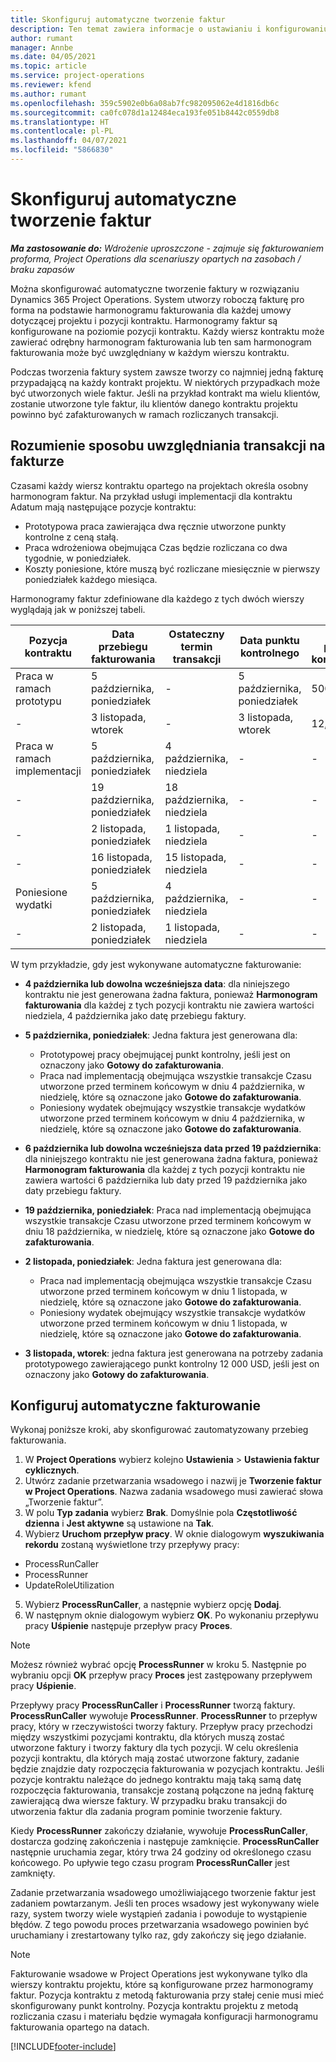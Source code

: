 ```yaml
---
title: Skonfiguruj automatyczne tworzenie faktur
description: Ten temat zawiera informacje o ustawianiu i konfigurowaniu automatycznego tworzenia faktur proforma.
author: rumant
manager: Annbe
ms.date: 04/05/2021
ms.topic: article
ms.service: project-operations
ms.reviewer: kfend
ms.author: rumant
ms.openlocfilehash: 359c5902e0b6a08ab7fc982095062e4d1816db6c
ms.sourcegitcommit: ca0fc078d1a12484eca193fe051b8442c0559db8
ms.translationtype: HT
ms.contentlocale: pl-PL
ms.lasthandoff: 04/07/2021
ms.locfileid: "5866830"
---
```

# <a name="set-up-automatic-invoice-creation"></a>Skonfiguruj automatyczne tworzenie faktur 
 
_**Ma zastosowanie do:** Wdrożenie uproszczone - zajmuje się fakturowaniem proforma, Project Operations dla scenariuszy opartych na zasobach / braku zapasów_

Można skonfigurować automatyczne tworzenie faktury w rozwiązaniu Dynamics 365 Project Operations. System utworzy roboczą fakturę pro forma na podstawie harmonogramu fakturowania dla każdej umowy dotyczącej projektu i pozycji kontraktu. Harmonogramy faktur są konfigurowane na poziomie pozycji kontraktu. Każdy wiersz kontraktu może zawierać odrębny harmonogram fakturowania lub ten sam harmonogram fakturowania może być uwzględniany w każdym wierszu kontraktu.

Podczas tworzenia faktury system zawsze tworzy co najmniej jedną fakturę przypadającą na każdy kontrakt projektu. W niektórych przypadkach może być utworzonych wiele faktur. Jeśli na przykład kontrakt ma wielu klientów, zostanie utworzone tyle faktur, ilu klientów danego kontraktu projektu powinno być zafakturowanych w ramach rozliczanych transakcji.

## <a name="understand-how-transactions-are-included-on-an-invoice"></a>Rozumienie sposobu uwzględniania transakcji na fakturze 

Czasami każdy wiersz kontraktu opartego na projektach określa osobny harmonogram faktur. Na przykład usługi implementacji dla kontraktu Adatum mają następujące pozycje kontraktu:

- Prototypowa praca zawierająca dwa ręcznie utworzone punkty kontrolne z ceną stałą.
- Praca wdrożeniowa obejmująca Czas będzie rozliczana co dwa tygodnie, w poniedziałek.
- Koszty poniesione, które muszą być rozliczane miesięcznie w pierwszy poniedziałek każdego miesiąca.

Harmonogramy faktur zdefiniowane dla każdego z tych dwóch wierszy wyglądają jak w poniższej tabeli.

| Pozycja kontraktu | Data przebiegu fakturowania | Ostateczny termin transakcji | Data punktu kontrolnego | Kwota punktu kontrolnego |
| --- | --- | --- | --- | --- |
| Praca w ramach prototypu | 5 października, poniedziałek | - | 5 października, poniedziałek | 5000 USD |
| - | 3 listopada, wtorek | - | 3 listopada, wtorek | 12,000 USD |
| Praca w ramach implementacji | 5 października, poniedziałek | 4 października, niedziela | - | - |
| - | 19 października, poniedziałek | 18 października, niedziela | - | - |
| - | 2 listopada, poniedziałek | 1 listopada, niedziela | - | - |
| - | 16 listopada, poniedziałek | 15 listopada, niedziela | - | - |
| Poniesione wydatki | 5 października, poniedziałek | 4 października, niedziela | - | - |
| - | 2 listopada, poniedziałek | 1 listopada, niedziela | - | - |

W tym przykładzie, gdy jest wykonywane automatyczne fakturowanie:

- **4 października lub dowolna wcześniejsza data**: dla niniejszego kontraktu nie jest generowana żadna faktura, ponieważ **Harmonogram fakturowania** dla każdej z tych pozycji kontraktu nie zawiera wartości niedziela, 4 października jako datę przebiegu faktury.
- **5 października, poniedziałek**: Jedna faktura jest generowana dla:

    - Prototypowej pracy obejmującej punkt kontrolny, jeśli jest on oznaczony jako **Gotowy do zafakturowania**.
    - Praca nad implementacją obejmująca wszystkie transakcje Czasu utworzone przed terminem końcowym w dniu 4 października, w niedzielę, które są oznaczone jako **Gotowe do zafakturowania**.
    - Poniesiony wydatek obejmujący wszystkie transakcje wydatków utworzone przed terminem końcowym w dniu 4 października, w niedzielę, które są oznaczone jako **Gotowe do zafakturowania**.
  
- **6 października lub dowolna wcześniejsza data przed 19 października**: dla niniejszego kontraktu nie jest generowana żadna faktura, ponieważ **Harmonogram fakturowania** dla każdej z tych pozycji kontraktu nie zawiera wartości 6 października lub daty przed 19 października jako daty przebiegu faktury.
- **19 października, poniedziałek**: Praca nad implementacją obejmująca wszystkie transakcje Czasu utworzone przed terminem końcowym w dniu 18 października, w niedzielę, które są oznaczone jako **Gotowe do zafakturowania**.
- **2 listopada, poniedziałek**: Jedna faktura jest generowana dla:

    - Praca nad implementacją obejmująca wszystkie transakcje Czasu utworzone przed terminem końcowym w dniu 1 listopada, w niedzielę, które są oznaczone jako **Gotowe do zafakturowania**.
    - Poniesiony wydatek obejmujący wszystkie transakcje wydatków utworzone przed terminem końcowym w dniu 1 listopada, w niedzielę, które są oznaczone jako **Gotowe do zafakturowania**.

- **3 listopada, wtorek**: jedna faktura jest generowana na potrzeby zadania prototypowego zawierającego punkt kontrolny 12 000 USD, jeśli jest on oznaczony jako **Gotowy do zafakturowania**.

## <a name="configure-automatic-invoicing"></a>Konfiguruj automatyczne fakturowanie

Wykonaj poniższe kroki, aby skonfigurować zautomatyzowany przebieg fakturowania.

1. W **Project Operations** wybierz kolejno **Ustawienia** > **Ustawienia faktur cyklicznych**.
2. Utwórz zadanie przetwarzania wsadowego i nazwij je **Tworzenie faktur w Project Operations**. Nazwa zadania wsadowego musi zawierać słowa „Tworzenie faktur”.
3. W polu **Typ zadania** wybierz **Brak**. Domyślnie pola **Częstotliwość dzienna** i **Jest aktywne** są ustawione na **Tak**.
4. Wybierz **Uruchom przepływ pracy**. W oknie dialogowym **wyszukiwania rekordu** zostaną wyświetlone trzy przepływy pracy:

- ProcessRunCaller
- ProcessRunner
- UpdateRoleUtilization

5. Wybierz **ProcessRunCaller**, a następnie wybierz opcję **Dodaj**.
6. W następnym oknie dialogowym wybierz **OK**. Po wykonaniu przepływu pracy **Uśpienie** następuje przepływ pracy **Proces**. 

> [!NOTE]
> Możesz również wybrać opcję **ProcessRunner** w kroku 5. Następnie po wybraniu opcji **OK** przepływ pracy **Proces** jest zastępowany przepływem pracy **Uśpienie**.

Przepływy pracy **ProcessRunCaller** i **ProcessRunner** tworzą faktury. **ProcessRunCaller** wywołuje **ProcessRunner**. **ProcessRunner** to przepływ pracy, który w rzeczywistości tworzy faktury. Przepływ pracy przechodzi między wszystkimi pozycjami kontraktu, dla których muszą zostać utworzone faktury i tworzy faktury dla tych pozycji. W celu określenia pozycji kontraktu, dla których mają zostać utworzone faktury, zadanie będzie znajdzie daty rozpoczęcia fakturowania w pozycjach kontraktu. Jeśli pozycje kontraktu należące do jednego kontraktu mają taką samą datę rozpoczęcia fakturowania, transakcje zostaną połączone na jedną fakturę zawierającą dwa wiersze faktury. W przypadku braku transakcji do utworzenia faktur dla zadania program pominie tworzenie faktury.

Kiedy **ProcessRunner** zakończy działanie, wywołuje **ProcessRunCaller**, dostarcza godzinę zakończenia i następuje zamknięcie. **ProcessRunCaller** następnie uruchamia zegar, który trwa 24 godziny od określonego czasu końcowego. Po upływie tego czasu program **ProcessRunCaller** jest zamknięty.

Zadanie przetwarzania wsadowego umożliwiającego tworzenie faktur jest zadaniem powtarzanym. Jeśli ten proces wsadowy jest wykonywany wiele razy, system tworzy wiele wystąpień zadania i powoduje to wystąpienie błędów. Z tego powodu proces przetwarzania wsadowego powinien być uruchamiany i zrestartowany tylko raz, gdy zakończy się jego działanie.

> [!NOTE]
> Fakturowanie wsadowe w Project Operations jest wykonywane tylko dla wierszy kontraktu projektu, które są konfigurowane przez harmonogramy faktur. Pozycja kontraktu z metodą fakturowania przy stałej cenie musi mieć skonfigurowany punkt kontrolny. Pozycja kontraktu projektu z metodą rozliczania czasu i materiału będzie wymagała konfiguracji harmonogramu fakturowania opartego na datach.


[!INCLUDE[footer-include](../../includes/footer-banner.md)]
